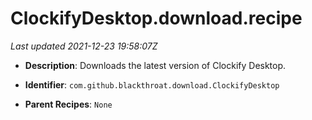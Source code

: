# ClockifyDesktop.download.recipe

_Last updated 2021-12-23 19:58:07Z_

- **Description**: Downloads the latest version of Clockify Desktop.

- **Identifier**: `com.github.blackthroat.download.ClockifyDesktop`

- **Parent Recipes**: `None`